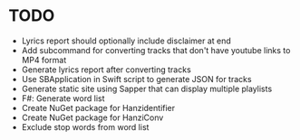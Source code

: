 # TODO

- Lyrics report should optionally include disclaimer at end
- Add subcommand for converting tracks that don't have youtube links to MP4 format
- Generate lyrics report after converting tracks
- Use SBApplication in Swift script to generate JSON for tracks
- Generate static site using Sapper that can display multiple playlists
- F#: Generate word list
- Create NuGet package for Hanzidentifier
- Create NuGet package for HanziConv
- Exclude stop words from word list
